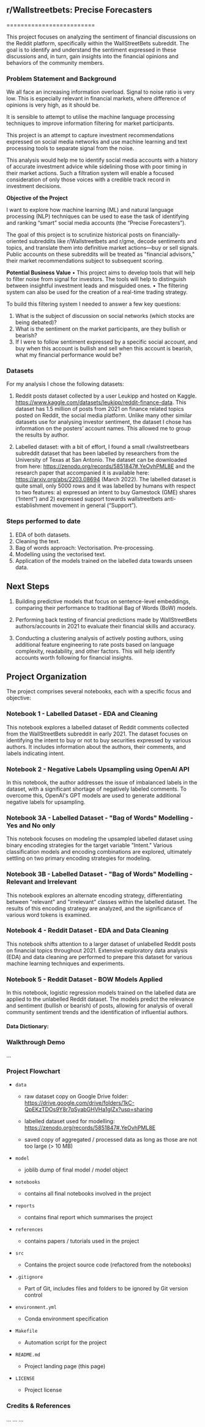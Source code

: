 ## r/Wallstreetbets: Precise Forecasters
=========================

This project focuses on analyzing the sentiment of financial discussions on the Reddit platform, specifically within the WallStreetBets subreddit. The goal is to identify and understand the sentiment expressed in these discussions and, in turn, gain insights into the financial opinions and behaviors of the community members.

### Problem Statement and Background

We all face an increasing information overload. Signal to noise ratio is very low.  This is especially relevant in financial markets, where difference of opinions is very high, as it should be.  

It is sensible to attempt to utilise the machine language processing techniques to improve information filtering for market participants. 

This project is an attempt to capture investment recommendations expressed on social media networks and use machine learning and text processing tools to separate signal from the noise. 

This analysis would help me to identify social media accounts with a history of accurate investment advice while sidelining those with poor timing in their market actions. Such a filtration system will enable a focused consideration of only those voices with a credible track record in investment decisions.

**Objective of the Project**

I want to explore how machine learning (ML) and natural language processing (NLP) techniques can be used to ease the task of identifying and ranking “smart” social media accounts (the “Precise Forecasters”). 

The goal of this project  is to scrutinize historical posts on financially-oriented subreddits like r/Wallstreetbets and r/gme, decode sentiments and topics, and translate them into definitive market actions—buy or sell signals. Public accounts on these subreddits will be treated as "financial advisors," their market recommendations subject to subsequent scoring.

**Potential Business Value**
•	This project aims to develop tools that will help to filter noise from signal for investors.  The tools will help to  distinguish between insightful investment leads and misguided ones.
•	The filtering system can also be used for the creation of a real-time trading strategy.

To build this filtering system I needed to answer a few key questions:

1.  What is the subject of discussion on social networks (which stocks are being debated)?
2.  What is the sentiment on the market participants, are they bullish or bearish? 
3.  If I were to follow sentiment expressed by a specific social account, and buy when this account is bullish and sell when this account is bearish, what my financial performance would be? 

### Datasets

For my analysis I chose the following datasets:

1.	Reddit posts dataset collected by a user Leukipp and hosted on Kaggle. https://www.kaggle.com/datasets/leukipp/reddit-finance-data.  This dataset has 1.5 million of posts from 2021 on finance related topics posted on Reddit, the social media platform. Unlike many other similar datasets use for analysing investor sentiment, the dataset I chose has information on the posters’ account names. This allowed me to group the results by author. 

2.	Labelled dataset: with a bit of effort, I found a small r/wallstreetbears subreddit dataset that has been labelled by researchers from the University of Texas at San Antonio. The dataset can be downloaded from here: https://zenodo.org/records/5851847#.YeOvhPML8E  and the research paper that accompanied it is available here: https://arxiv.org/abs/2203.08694 (March 2022). The labelled dataset is quite small, only 5000 rows and it was labelled by humans with respect to two features: a) expressed an intent to buy Gamestock (GME) shares (‘Intent”) and 2) expressed support towards wallstreetbets anti-establishment movement in general (“Support”).


### Steps performed to date
    
1. EDA of both datasets.
2. Cleaning the text.
3. Bag of words approach: Vectorisation. Pre-processing.
4. Modelling using the vectorised text. 
5. Application of the models trained on the labelled data towards unseen data. 

## Next Steps

1. Building predictive models that focus on sentence-level embeddings, comparing their performance to traditional Bag of Words (BoW) models.

2. Performing back testing of financial predictions made by WallStreetBets authors/accounts in 2021 to evaluate their financial skills and accuracy.

3. Conducting a clustering analysis of actively posting authors, using additional feature engineering to rate posts based on language complexity, readability, and other factors. This will help identify accounts worth following for financial insights. 

## Project Organization

The project comprises several notebooks, each with a specific focus and objective:

### Notebook 1 - Labelled Dataset - EDA and Cleaning

This notebook explores a labelled dataset of Reddit comments collected from the WallStreetBets subreddit in early 2021. The dataset focuses on identifying the intent to buy or not to buy securities expressed by various authors. It includes information about the authors, their comments, and labels indicating intent.

### Notebook 2 - Negative Labels Upsampling using OpenAI API

In this notebook, the author addresses the issue of imbalanced labels in the dataset, with a significant shortage of negatively labeled comments. To overcome this, OpenAI's GPT models are used to generate additional negative labels for upsampling.

### Notebook 3A - Labelled Dataset - "Bag of Words" Modelling - Yes and No only

This notebook focuses on modeling the upsampled labelled dataset using binary encoding strategies for the target variable "Intent." Various classification models and encoding combinations are explored, ultimately settling on two primary encoding strategies for modeling.

### Notebook 3B - Labelled Dataset - "Bag of Words" Modelling - Relevant and Irrelevant

This notebook explores an alternate encoding strategy, differentiating between "relevant" and "irrelevant" classes within the labelled dataset. The results of this encoding strategy are analyzed, and the significance of various word tokens is examined.

### Notebook 4 - Reddit Dataset - EDA and Data Cleaning

This notebook shifts attention to a larger dataset of unlabelled Reddit posts on financial topics throughout 2021. Extensive exploratory data analysis (EDA) and data cleaning are performed to prepare this dataset for various machine learning techniques and experiments.

### Notebook 5 - Reddit Dataset - BOW Models Applied

In this notebook, logistic regression models trained on the labelled data are applied to the unlabelled Reddit dataset. The models predict the relevance and sentiment (bullish or bearish) of posts, allowing for analysis of overall community sentiment trends and the identification of influential authors.

#### Data Dictionary: 



### Walkthrough Demo

...


### Project Flowchart

 


* `data` 
    - raw dataset copy on Google Drive folder:
 https://drive.google.com/drive/folders/1kC-QpEKzTDOs9Y8r7qSyabGHVHa1gIZx?usp=sharing

    - labelled dataset used for modelling:
https://zenodo.org/records/5851847#.YeOvhPML8E

    - saved copy of aggregated / processed data as long as those are not too large (> 10 MB)

* `model`
    - joblib dump of final model / model object

* `notebooks`
    - contains all final notebooks involved in the project

* `reports`
    - contains final report which summarises the project

* `references`
    - contains papers / tutorials used in the project

* `src`
    - Contains the project source code (refactored from the notebooks)

* `.gitignore`
    - Part of Git, includes files and folders to be ignored by Git version control

* `environment.yml`
    - Conda environment specification

* `Makefile`
    - Automation script for the project

* `README.md`
    - Project landing page (this page)

* `LICENSE`
    - Project license


### Credits & References

...
...
...
